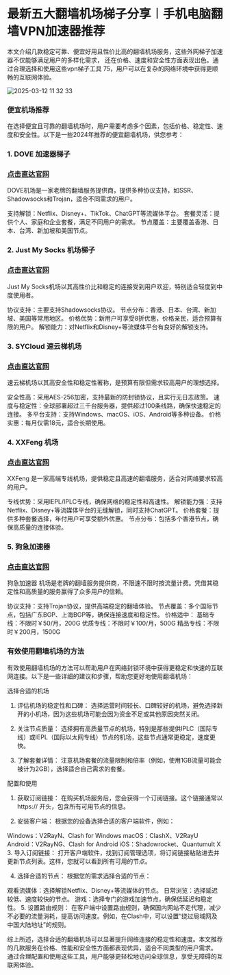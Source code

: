 # 最新五大翻墙机场梯子分享︱手机电脑翻墙VPN加速器推荐

本文介绍几款稳定可靠、便宜好用且性价比高的翻墙机场服务，这些外网梯子加速器不仅能够满足用户的多样化需求，
还在价格、速度和安全性方面表现出色。通过合理选择和使用这些vpn梯子工具 75，用户可以在复杂的网络环境中获得更顺畅的互联网体验。

![2025-03-12 11 32 33](https://github.com/user-attachments/assets/f38c3193-79e8-4457-ac67-3a65f2f8a5f8)

### 便宜机场推荐
在选择便宜且可靠的翻墙机场时，用户需要考虑多个因素，包括价格、稳定性、速度和安全性。以下是一些2024年推荐的便宜翻墙机场，供您参考：

### 1. DOVE 加速器梯子
### [点击直达官网](https://dove8.cc/a.php?alavBTtF8UB)

DOVE机场是一家老牌的翻墙服务提供商，提供多种协议支持，如SSR、Shadowsocks和Trojan，适合不同需求的用户。

支持解锁：Netflix、Disney+、TikTok、ChatGPT等流媒体平台。
套餐灵活：提供个人、家庭和企业套餐，满足不同用户的需求。
节点覆盖：主要覆盖香港、日本、台湾、新加坡和美国节点。

### 2. Just My Socks 机场梯子
### [点击直达官网](https://dove8.cc/a.php?alavBTtF8UB)

Just My Socks机场以其高性价比和稳定的连接受到用户欢迎，特别适合轻度到中度使用者。

协议支持：主要支持Shadowsocks协议。
节点分布：香港、日本、台湾、新加坡、美国等常用地区。
价格优势：新用户可享受8折优惠，价格亲民，适合预算有限的用户。
解锁能力：对Netflix和Disney+等流媒体平台有良好的解锁支持。

### 3. SYCloud 速云梯机场
### [点击直达官网](https://dove8.cc/a.php?alavBTtF8UB)

速云梯机场以其高安全性和稳定性著称，是预算有限但需求较高用户的理想选择。

安全性高：采用AES-256加密，支持最新的防封锁协议，且实行无日志政策。
速度与稳定性：全球部署超过三千台服务器，提供超过100条线路，确保快速稳定的连接。
多平台支持：支持Windows、macOS、iOS、Android等多种设备。
价格实惠：每月仅需18元，适合长期使用。

### 4. XXFeng 机场
### [点击直达官网](https://dove8.cc/a.php?alavBTtF8UB)

XXFeng 是一家高端专线机场，提供稳定且高速的翻墙服务，适合对网络要求较高的用户。

专线优势：采用IEPL/IPLC专线，确保网络的稳定性和高速性。
解锁能力强：支持Netflix、Disney+等流媒体平台的无缝解锁，同时支持ChatGPT。
价格套餐：提供多种套餐选择，年付用户可享受额外优惠。
节点分布：包括多个香港节点，确保高质量的连接体验。

### 5. 狗急加速器 
### [点击直达官网](https://dove8.cc/a.php?alavBTtF8UB)

狗急加速器 机场是老牌的翻墙服务提供商，不限速不限时按流量计费。凭借其稳定性和高质量的服务赢得了众多用户的信赖。

协议支持：支持Trojan协议，提供高端稳定的翻墙体验。
节点覆盖：多个国际节点，包括广东BGP、上海BGP等，确保连接速度和稳定性。
价格适中：
基础专线：不限时￥50/月，200G
优质专线：不限时￥100/月，500G
精品专线：不限时￥200月，1500G

### 有效使用翻墙机场的方法
有效使用翻墙机场的方法可以帮助用户在网络封锁环境中获得更稳定和快速的互联网连接。以下是一些详细的建议和步骤，帮助您更好地使用翻墙机场：

选择合适的机场
1. 评估机场的稳定性和口碑： 选择运营时间较长、口碑较好的机场，避免选择新开的小机场，因为这些机场可能会因为资金不足或其他原因突然关闭。

2. 关注节点质量： 选择拥有高质量节点的机场，特别是那些提供IPLC（国际专线）或IEPL（国际以太网专线）节点的机场，这些节点通常更稳定，速度更快。

3. 了解套餐详情： 注意机场套餐的流量限制和倍率（例如，使用1GB流量可能会被计为2GB），选择适合自己需求的套餐。

配置和使用
1. 获取订阅链接： 在购买机场服务后，您会获得一个订阅链接。这个链接通常以 https:// 开头，包含所有可用节点的信息。

2. 安装客户端： 根据您的设备选择合适的客户端软件，例如：

Windows：V2RayN、Clash for Windows
macOS：ClashX、V2RayU
Android：V2RayNG、Clash for Android
iOS：Shadowrocket、Quantumult X
3. 导入订阅链接： 打开客户端软件，找到订阅管理选项，将订阅链接粘贴进去并更新节点列表。这样，您就可以看到所有可用的节点。

4. 选择合适的节点： 根据您的需求选择合适的节点：

观看流媒体：选择解锁Netflix、Disney+等流媒体的节点。
日常浏览：选择延迟较低、速度较快的节点。
游戏：选择专门的游戏加速节点，确保低延迟和稳定性。
5. 设置路由规则： 在客户端中设置路由规则，确保国内网站不走代理，减少不必要的流量消耗，提高访问速度。例如，在Clash中，可以设置“绕过局域网及中国大陆地址”的规则。

综上所述，选择合适的翻墙机场可以显著提升网络连接的稳定性和速度。本文推荐的几款服务在价格、性能和安全性方面都表现优异，适合不同类型的用户需求。
通过合理配置和使用这些工具，用户能够更轻松地访问全球信息，享受无障碍的互联网体验。




